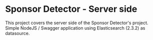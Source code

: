 # Sponsor Detector - Server side

This project covers the server side of the Sponsor Detector's project.  
Simple NodeJS / Swagger application using Elasticsearch (2.3.2) as datasource.  
  
